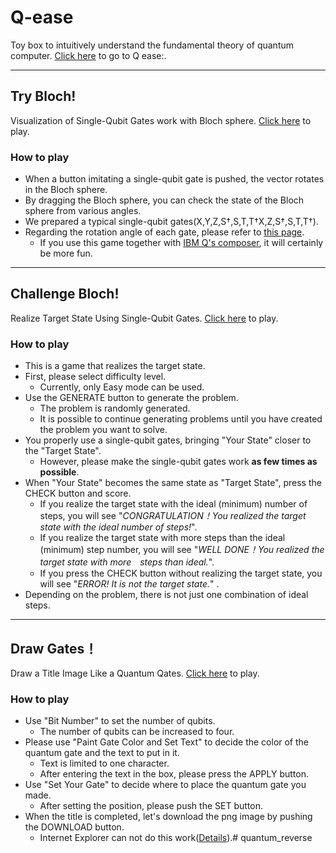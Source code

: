 # Q-ease
Toy box to intuitively understand the fundamental theory of quantum computer.
[Click here](https://qease.herokuapp.com/bloch/index/) to go to Q ease:.

---

## Try Bloch!
Visualization of Single-Qubit Gates work with Bloch sphere.
[Click here](https://qease.herokuapp.com/bloch/try/) to play.

### How to play
- When a button imitating a single-qubit gate is pushed, the vector rotates in the Bloch sphere.
- By dragging the Bloch sphere, you can check the state of the Bloch sphere from various angles.
- We prepared a typical single-qubit gates(X,Y,Z,S†,S,T,T†X,Z,S†,S,T,T†).
- Regarding the rotation angle of each gate, please refer to [this page](https://quantumexperience.ng.bluemix.net/qx/tutorial?sectionId=beginners-guide&page=introduction).
  - If you use this game together with [IBM Q's composer](https://quantumexperience.ng.bluemix.net/qx/editor), it will certainly be more fun.

---

## Challenge Bloch!
Realize Target State Using Single-Qubit Gates.
[Click here](https://qease.herokuapp.com/bloch/challenge/) to play.

### How to play
- This is a game that realizes the target state.
- First, please select difficulty level.
    - Currently, only Easy mode can be used.
- Use the GENERATE button to generate the problem.
    - The problem is randomly generated.
    - It is possible to continue generating problems until you have created the problem you want to solve.
- You properly use a single-qubit gates, bringing "Your State" closer to the "Target State". 
    - However, please make the single-qubit gates work **as few times as possible**.
- When "Your State" becomes the same state as "Target State", press the CHECK button and score. 
    - If you realize the target state with the ideal (minimum) number of steps, you will see "*CONGRATULATION！You realized the target state with the ideal number of steps!*".
    - If you realize the target state with more steps than the ideal (minimum) step number, you will see "*WELL DONE！You realized the target state with more　steps than ideal.*".
    - If you press the CHECK button without realizing the target state, you will see "*ERROR! It is not the target state.*" .
- Depending on the problem, there is not just one combination of ideal steps.

---

## Draw Gates！
Draw a Title Image Like a Quantum Qates.
[Click here](https://qease.herokuapp.com/bloch/draw/) to play.

### How to play
- Use "Bit Number" to set the number of qubits.
    - The number of qubits can be increased to four.
- Please use "Paint Gate Color and Set Text" to decide the color of the quantum gate and the text to put in it.
    - Text is limited to one character.
    - After entering the text in the box, please press the APPLY button.
- Use "Set Your Gate" to decide where to place the quantum gate you made.
    - After setting the position, please push the SET button.
- When the title is completed, let's download the png image by pushing the DOWNLOAD button.
    - Internet Explorer can not do this work([Details](https://developer.mozilla.org/ja/docs/Web/HTML/Element/a#Browser_compatibility)).# quantum_reverse
